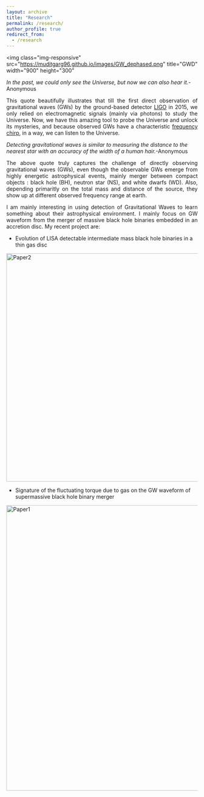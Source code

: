 ```yaml
---
layout: archive
title: "Research"
permalink: /research/
author_profile: true
redirect_from:
  - /research
---
```


<img class="img-responsive" src="https://muditgarg96.github.io/images/GW_dephased.png" title="GWD" width="900" height="300"

<i>In the past, we could only see the Universe, but now we can also hear it.</i>-Anonymous

<p align="justify">This quote beautifully illustrates that till the first direct observation of gravitational waves (GWs) by the ground-based detector <a href="https://www.ligo.org/">LIGO</a> in 2015, we only relied on electromagnetic signals (mainly via photons) to study the Universe. Now, we have this amazing tool to probe the Universe and unlock its mysteries, and because observed GWs have a characteristic <a href="https://www.youtube.com/watch?v=TWqhUANNFXw"> frequency chirp</a>, in a way, we can listen to the Universe.</p>

<i>Detecting gravitational waves is similar to measuring the distance to the nearest star with an accuracy of the width of a human hair.</i>-Anonymous

<p align="justify">The above quote truly captures the challenge of directly observing gravitational waves (GWs), even though the observable GWs emerge from highly energetic astrophysical events, mainly merger between compact objects : black hole (BH), neutron star (NS), and white dwarfs (WD). Also, depending primaritly on the total mass and distance of the source, they show up at different observed frequency range at earth.</p>

<p align="justify">I am mainly interesting in using detection of Gravitational Waves to learn something about their astrophysical environment. I mainly focus on GW waveform from the merger of massive black hole binaries embedded in an accretion disc. My recent project are:</p>

* Evolution of LISA detectable intermediate mass black hole binaries in a thin gas disc<br>
<img class="img-responsive" src="https://muditgarg96.github.io/images/Paper2.png" title="Paper2" width="600">

* Signature of the fluctuating torque due to gas on the GW waveform of supermassive black hole binary merger <br>
<img class="img-responsive" src="https://muditgarg96.github.io/images/Paper1.png" title="Paper1" width="750">
